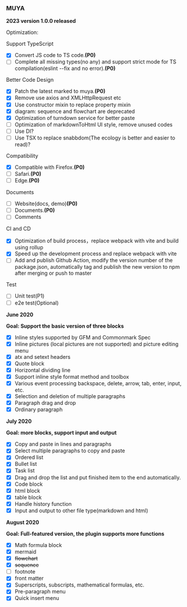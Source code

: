 ### MUYA

**2023 version 1.0.0 released**

Optimization:

Support TypeScript

- [x] Convert JS code to TS code.**(P0)**
- [ ] Complete all missing types(no any) and support strict mode for TS compilation(eslint --fix and no error).**(P0)**

Better Code Design

- [x] Patch the latest marked to muya.**(P0)**
- [x] Remove use axios and XMLHttpRequest etc
- [x] Use constructor mixin to replace property mixin
- [x] diagram: sequence and flowchart are deprecated
- [x] Optimization of turndown service for better paste
- [ ] Optimization of markdownToHtml UI style, remove unused codes
- [ ] Use DI?
- [ ] Use TSX to replace snabbdom(The ecology is better and easier to read)?

Compatibility

- [x] Compatible with Firefox.**(P0)**
- [ ] Safari.**(P0)**
- [ ] Edge.**(P0)**

Documents
- [ ] Website(docs, demo)**(P0)**
- [ ] Documents.**(P0)**
- [ ] Comments

CI and CD
- [x] Optimization of build process，replace webpack with vite and build using rollup
- [x] Speed up the development process and replace webpack with vite
- [ ] Add and publish Github Action, modify the version number of the package.json, automatically tag and publish the new version to npm after merging or push to master

Test
- [ ] Unit test(P1)
- [ ] e2e test(Optional)

**June 2020**

**Goal: Support the basic version of three blocks**

- [x] Inline styles supported by GFM and Commonmark Spec
- [x] Inline pictures (local pictures are not supported) and picture editing menu
- [x] atx and setext headers
- [x] Quote block
- [x] Horizontal dividing line
- [x] Support inline style format method and toolbox
- [x] Various event processing backspace, delete, arrow, tab, enter, input, etc.
- [x] Selection and deletion of multiple paragraphs
- [x] Paragraph drag and drop
- [x] Ordinary paragraph

**July 2020**

**Goal: more blocks, support input and output**

- [x] Copy and paste in lines and paragraphs
- [x] Select multiple paragraphs to copy and paste
- [x] Ordered list
- [x] Bullet list
- [x] Task list
- [x] Drag and drop the list and put finished item to the end automatically.
- [x] Code block
- [x] html block
- [x] table block
- [x] Handle history function
- [x] Input and output to other file type(markdown and html)

**August 2020**

**Goal: Full-featured version, the plugin supports more functions**

- [x] Math formula block
- [x] mermaid
- [x] ~~flowchart~~
- [x] ~~sequence~~
- [ ] footnote
- [x] front matter
- [x] Superscripts, subscripts, mathematical formulas, etc.
- [x] Pre-paragraph menu
- [x] Quick insert menu
